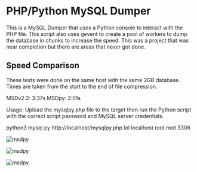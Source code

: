 # PHP/Python MySQL Dumper

This is a MySQL Dumper that uses a Python console to interact with the PHP file. This script also uses gevent to create a pool of workers to dump the database in chunks to increase the speed. This was a project that was near completion but there are areas that never got done.

## Speed Comparison
These tests were done on the same host with the same 2GB database. Times are taken from the start to the end of file compression. 

MSDv2.2: 3:37s
MSDpy: 2:01s

Usage:
Upload the mysqlpy.php file to the target then run the Python script with the correct script password and MySQL server credentials. 

python3 mysql.py http://localhost/mysqlpy.php lol localhost root root 3306

![msdpy](https://i.imgur.com/AYAhMwj.png)

![msdpy](https://i.imgur.com/rRA76rG.png)

![msdpy](https://i.imgur.com/qrnRYC7.png)
